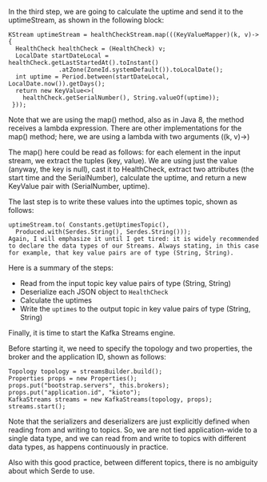 
In the third step, we are going to calculate the uptime and send it to the uptimeStream, as shown in the following block:

```
KStream uptimeStream = healthCheckStream.map(((KeyValueMapper)(k, v)-> {
  HealthCheck healthCheck = (HealthCheck) v;
  LocalDate startDateLocal = healthCheck.getLastStartedAt().toInstant()
              .atZone(ZoneId.systemDefault()).toLocalDate();
  int uptime = Period.between(startDateLocal, LocalDate.now()).getDays();
  return new KeyValue<>(
    healthCheck.getSerialNumber(), String.valueOf(uptime));
 }));
```
 

Note that we are using the map() method, also as in Java 8, the method receives a lambda expression. There are other implementations for the map() method; here, we are using a lambda with two arguments ((k, v)->)

The map() here could be read as follows: for each element in the input stream, we extract the tuples (key, value). We are using just the value (anyway, the key is null), cast it to HealthCheck, extract two attributes (the start time and the SerialNumber), calculate the uptime, and return a new KeyValue pair with (SerialNumber, uptime).

The last step is to write these values into the uptimes topic, shown as follows:

```
uptimeStream.to( Constants.getUptimesTopic(), 
  Produced.with(Serdes.String(), Serdes.String()));
Again, I will emphasize it until I get tired: it is widely recommended to declare the data types of our Streams. Always stating, in this case for example, that key value pairs are of type (String, String).
```

Here is a summary of the steps:

- Read from the input topic key value pairs of type (String, String)
- Deserialize each JSON object to `HealthCheck`
- Calculate the uptimes
- Write the `uptimes` to the output topic in key value pairs of type (String, String)

Finally, it is time to start the Kafka Streams engine.

Before starting it, we need to specify the topology and two properties, the broker and the application ID, shown as follows:

```
Topology topology = streamsBuilder.build();
Properties props = new Properties();
props.put("bootstrap.servers", this.brokers);
props.put("application.id", "kioto");
KafkaStreams streams = new KafkaStreams(topology, props);
streams.start();
```

Note that the serializers and deserializers are just explicitly defined when reading from and writing to topics. So, we are not tied application-wide to a single data type, and we can read from and write to topics with different data types, as happens continuously in practice.

Also with this good practice, between different topics, there is no ambiguity about which Serde to use.